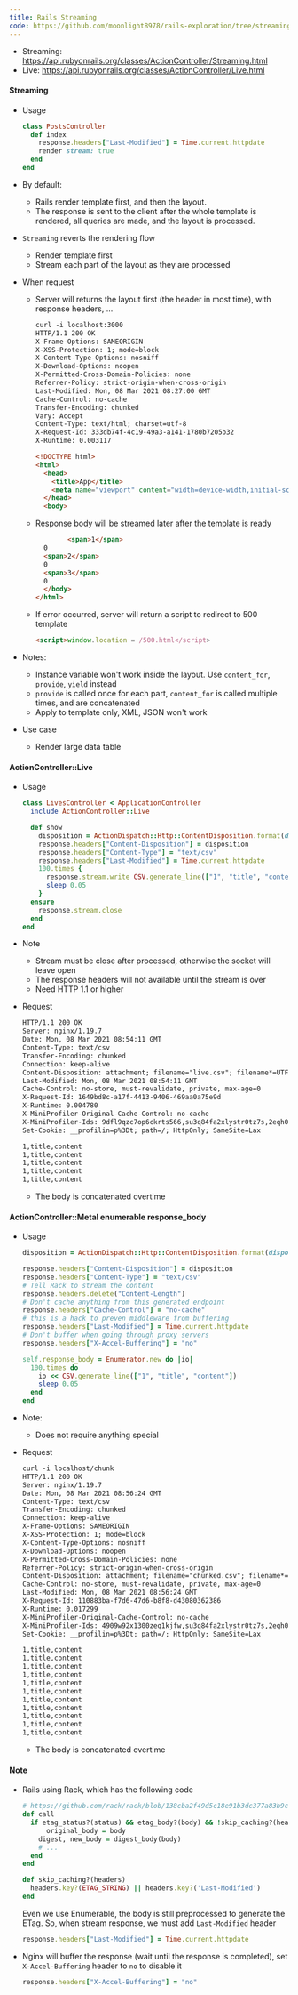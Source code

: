 ```yaml
---
title: Rails Streaming
code: https://github.com/moonlight8978/rails-exploration/tree/streaming
---
```


* Streaming: https://api.rubyonrails.org/classes/ActionController/Streaming.html
* Live: https://api.rubyonrails.org/classes/ActionController/Live.html

#### Streaming

* Usage

  ```ruby
  class PostsController
    def index
      response.headers["Last-Modified"] = Time.current.httpdate
      render stream: true
    end
  end
  ```

* By default:

  * Rails render template first, and then the layout. 
  * The response is sent to the client after the whole template is rendered, all queries are made, and the layout is processed.

* `Streaming` reverts the rendering flow

  * Render template first
  * Stream each part of the layout as they are processed

* When request

  * Server will returns the layout first (the header in most time), with response headers, ...

    ```html
    curl -i localhost:3000
    HTTP/1.1 200 OK
    X-Frame-Options: SAMEORIGIN
    X-XSS-Protection: 1; mode=block
    X-Content-Type-Options: nosniff
    X-Download-Options: noopen
    X-Permitted-Cross-Domain-Policies: none
    Referrer-Policy: strict-origin-when-cross-origin
    Last-Modified: Mon, 08 Mar 2021 08:27:00 GMT
    Cache-Control: no-cache
    Transfer-Encoding: chunked
    Vary: Accept
    Content-Type: text/html; charset=utf-8
    X-Request-Id: 333db74f-4c19-49a3-a141-1780b7205b32
    X-Runtime: 0.003117
    
    <!DOCTYPE html>
    <html>
      <head>
        <title>App</title>
        <meta name="viewport" content="width=device-width,initial-scale=1">
      </head>
      <body>
    ```

  * Response body will be streamed later after the template is ready

    ```html
    		<span>1</span>
      0
      <span>2</span>
      0
      <span>3</span>
      0
      </body>
    </html>
    ```

  * If error occurred, server will return a script to redirect to 500 template

    ```html
    <script>window.location = /500.html</script>
    ```

* Notes:
  * Instance variable won't work inside the layout. Use `content_for`, `provide`, `yield` instead
  * `provide` is called once for each part, `content_for` is called multiple times, and are concatenated
  * Apply to template only, XML, JSON won't work
* Use case
  * Render large data table

#### ActionController::Live

* Usage

  ```ruby
  class LivesController < ApplicationController
    include ActionController::Live
  
    def show
      disposition = ActionDispatch::Http::ContentDisposition.format(disposition: "attachment", filename: "live.csv")
      response.headers["Content-Disposition"] = disposition
      response.headers["Content-Type"] = "text/csv"
      response.headers["Last-Modified"] = Time.current.httpdate
      100.times {
        response.stream.write CSV.generate_line(["1", "title", "content"])
        sleep 0.05
      }
    ensure
      response.stream.close
    end
  end
  ```

* Note
  * Stream must be close after processed, otherwise the socket will leave open
  * The response headers will not available until the stream is over
  * Need HTTP 1.1 or higher

* Request

  ```txt
  HTTP/1.1 200 OK
  Server: nginx/1.19.7
  Date: Mon, 08 Mar 2021 08:54:11 GMT
  Content-Type: text/csv
  Transfer-Encoding: chunked
  Connection: keep-alive
  Content-Disposition: attachment; filename="live.csv"; filename*=UTF-8''live.csv
  Last-Modified: Mon, 08 Mar 2021 08:54:11 GMT
  Cache-Control: no-store, must-revalidate, private, max-age=0
  X-Request-Id: 1649bd8c-a17f-4413-9406-469aa0a75e9d
  X-Runtime: 0.004780
  X-MiniProfiler-Original-Cache-Control: no-cache
  X-MiniProfiler-Ids: 9dfl9qzc7op6ckrts566,su3q84fa2xlystr0tz7s,2eqh0hmva589dxr9zzy4,7wbhxgbcz4oel99bm67x,vtiyjx7ucywbv85q8jss
  Set-Cookie: __profilin=p%3Dt; path=/; HttpOnly; SameSite=Lax
  
  1,title,content
  1,title,content
  1,title,content
  1,title,content
  1,title,content
  ```

  * The body is concatenated overtime

#### ActionController::Metal enumerable response_body

* Usage

  ```ruby
  disposition = ActionDispatch::Http::ContentDisposition.format(disposition: "attachment", filename: "chunked.csv")
  
  response.headers["Content-Disposition"] = disposition
  response.headers["Content-Type"] = "text/csv"
  # Tell Rack to stream the content
  response.headers.delete("Content-Length")
  # Don't cache anything from this generated endpoint
  response.headers["Cache-Control"] = "no-cache"
  # this is a hack to preven middleware from buffering
  response.headers["Last-Modified"] = Time.current.httpdate
  # Don't buffer when going through proxy servers
  response.headers["X-Accel-Buffering"] = "no"
  
  self.response_body = Enumerator.new do |io|
    100.times do
      io << CSV.generate_line(["1", "title", "content"])
      sleep 0.05
    end
  end
  ```

* Note:

  * Does not require anything special

* Request

  ```txt
  curl -i localhost/chunk                                                                                                                                            [6804b94] 
  HTTP/1.1 200 OK
  Server: nginx/1.19.7
  Date: Mon, 08 Mar 2021 08:56:24 GMT
  Content-Type: text/csv
  Transfer-Encoding: chunked
  Connection: keep-alive
  X-Frame-Options: SAMEORIGIN
  X-XSS-Protection: 1; mode=block
  X-Content-Type-Options: nosniff
  X-Download-Options: noopen
  X-Permitted-Cross-Domain-Policies: none
  Referrer-Policy: strict-origin-when-cross-origin
  Content-Disposition: attachment; filename="chunked.csv"; filename*=UTF-8''chunked.csv
  Cache-Control: no-store, must-revalidate, private, max-age=0
  Last-Modified: Mon, 08 Mar 2021 08:56:24 GMT
  X-Request-Id: 110883ba-f7d6-47d6-b8f8-d43080362386
  X-Runtime: 0.017299
  X-MiniProfiler-Original-Cache-Control: no-cache
  X-MiniProfiler-Ids: 4909w92x1300zeq1kjfw,su3q84fa2xlystr0tz7s,2eqh0hmva589dxr9zzy4,7wbhxgbcz4oel99bm67x,vtiyjx7ucywbv85q8jss,9dfl9qzc7op6ckrts566
  Set-Cookie: __profilin=p%3Dt; path=/; HttpOnly; SameSite=Lax
  
  1,title,content
  1,title,content
  1,title,content
  1,title,content
  1,title,content
  1,title,content
  1,title,content
  1,title,content
  1,title,content
  1,title,content
  1,title,content
  ```

  * The body is concatenated overtime

#### Note

* Rails using Rack, which has the following code

  ```ruby
  # https://github.com/rack/rack/blob/138cba2f49d5c18e91b3dc377a83b9ce1fb70094/lib/rack/etag.rb#L30
  def call
    if etag_status?(status) && etag_body?(body) && !skip_caching?(headers)
    	original_body = body
      digest, new_body = digest_body(body)
      # ...
  	end
  end
  
  def skip_caching?(headers)
    headers.key?(ETAG_STRING) || headers.key?('Last-Modified')
  end
  ```

  Even we use Enumerable, the body is still preprocessed to generate the ETag. So, when stream response, we must add `Last-Modified` header

  ```ruby
  response.headers["Last-Modified"] = Time.current.httpdate
  ```

* Nginx will buffer the response (wait until the response is completed),  set `X-Accel-Buffering` header to `no` to disable it

  ```ruby
  response.headers["X-Accel-Buffering"] = "no"
  ```

  